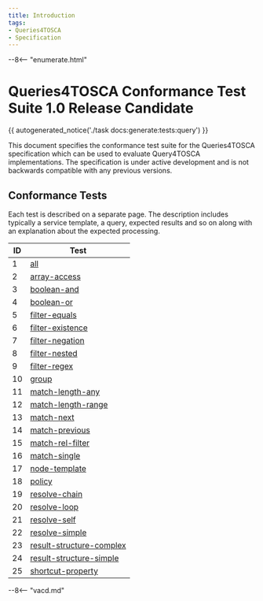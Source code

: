 ```yaml
---
title: Introduction
tags:
- Queries4TOSCA
- Specification
---
```


--8<-- "enumerate.html"

# Queries4TOSCA Conformance Test Suite 1.0 Release Candidate

{{ autogenerated_notice('./task docs:generate:tests:query') }}

This document specifies the conformance test suite for the Queries4TOSCA specification which can be used to evaluate Query4TOSCA implementations.
The specification is under active development and is not backwards compatible with any previous versions.

## Conformance Tests

Each test is described on a separate page.
The description includes typically a service template, a query, expected results and so on along with an explanation about the expected
processing.

| ID | Test |
| --- | --- |
| 1 | [all](./test-all.md) |
| 2 | [array-access](./test-array-access.md) |
| 3 | [boolean-and](./test-boolean-and.md) |
| 4 | [boolean-or](./test-boolean-or.md) |
| 5 | [filter-equals](./test-filter-equals.md) |
| 6 | [filter-existence](./test-filter-existence.md) |
| 7 | [filter-negation](./test-filter-negation.md) |
| 8 | [filter-nested](./test-filter-nested.md) |
| 9 | [filter-regex](./test-filter-regex.md) |
| 10 | [group](./test-group.md) |
| 11 | [match-length-any](./test-match-length-any.md) |
| 12 | [match-length-range](./test-match-length-range.md) |
| 13 | [match-next](./test-match-next.md) |
| 14 | [match-previous](./test-match-previous.md) |
| 15 | [match-rel-filter](./test-match-rel-filter.md) |
| 16 | [match-single](./test-match-single.md) |
| 17 | [node-template](./test-node-template.md) |
| 18 | [policy](./test-policy.md) |
| 19 | [resolve-chain](./test-resolve-chain.md) |
| 20 | [resolve-loop](./test-resolve-loop.md) |
| 21 | [resolve-self](./test-resolve-self.md) |
| 22 | [resolve-simple](./test-resolve-simple.md) |
| 23 | [result-structure-complex](./test-result-structure-complex.md) |
| 24 | [result-structure-simple](./test-result-structure-simple.md) |
| 25 | [shortcut-property](./test-shortcut-property.md) |


--8<-- "vacd.md"
